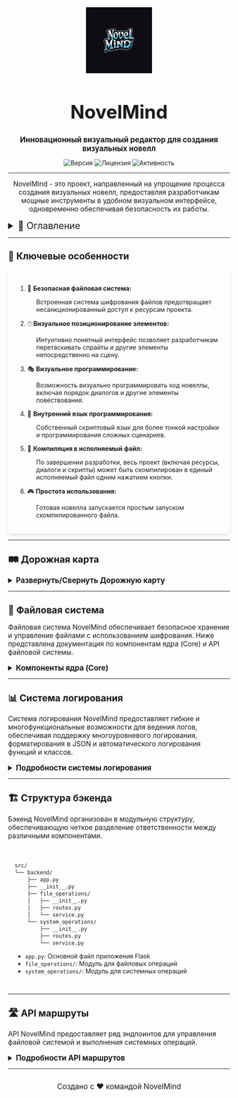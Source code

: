 <div align="center">
  <img src="./Assets/logo.png" alt="NovelMind Logo" width="150" height="150">
  <h1 style="font-size: 3em;  text-shadow: 2px 2px 4px rgba(0,0,0,0.1);">NovelMind</h1>
  <p><strong style="font-size: 1.2em;;">Инновационный визуальный редактор для создания визуальных новелл</strong></p>
  <p>
    <img src="https://img.shields.io/badge/версия-0.0.1-blue.svg" alt="Версия">
    <img src="https://img.shields.io/badge/лицензия-MIT-green.svg" alt="Лицензия">
    <img src="https://img.shields.io/github/last-commit/VisageDvachevsky/NovelMind" alt="Активность">
  </p>
</div>

---

<p style="font-size: 1.1em; text-align: center;">
NovelMind - это проект, направленный на упрощение процесса создания визуальных новелл, предоставляя разработчикам мощные инструменты в удобном визуальном интерфейсе, одновременно обеспечивая безопасность их работы.
</p>

<details>
<summary style="font-size: 1.5em; cursor: pointer;">📑 Оглавление</summary>

- [🌟 Ключевые особенности](#-ключевые-особенности)
- [🛤️ Дорожная карта](#️-дорожная-карта)
- [📁 Файловая система](#-файловая-система)
- [📊 Система логирования](#-система-логирования)
- [🏗 Структура бэкенда](#-структура-бэкенда)
- [🛣 API маршруты](#-api-маршруты)

</details>

---

## 🌟 Ключевые особенности

<div style=" padding: 20px; border-radius: 10px; box-shadow: 0 4px 6px rgba(0,0,0,0.1);">

1. 🔐 **Безопасная файловая система:** 
   <p style="margin-left: 20px;">Встроенная система шифрования файлов предотвращает несанкционированный доступ к ресурсам проекта.</p>

2. 🖱️ **Визуальное позиционирование элементов:** 
   <p style="margin-left: 20px;">Интуитивно понятный интерфейс позволяет разработчикам перетаскивать спрайты и другие элементы непосредственно на сцену.</p>

3. 🎭 **Визуальное программирование:** 
   <p style="margin-left: 20px;">Возможность визуально программировать ход новеллы, включая порядок диалогов и другие элементы повествования.</p>

4. 🔧 **Внутренний язык программирования:** 
   <p style="margin-left: 20px;">Собственный скриптовый язык для более тонкой настройки и программирования сложных сценариев.</p>

5. 🚀 **Компиляция в исполняемый файл:** 
   <p style="margin-left: 20px;">По завершении разработки, весь проект (включая ресурсы, диалоги и скрипты) может быть скомпилирован в единый исполняемый файл одним нажатием кнопки.</p>

6. 🎮 **Простота использования:** 
   <p style="margin-left: 20px;">Готовая новелла запускается простым запуском скомпилированного файла.</p>

</div>

---

## 🛤️ Дорожная карта

<details>
<summary style="font-size: 1.2em; cursor: pointer;"><strong>Развернуть/Свернуть Дорожную карту</strong></summary>
<div align="center" style="margin-top: 20px; animation: fadeIn 1s;">
<img src="./Assets/roadmap.png" alt="Roadmap" width="800" style="border:2px solid #ddd; border-radius:15px; box-shadow: 0 4px 8px rgba(0,0,0,0.1);">
</div>
<p align="center" style="font-style: italic; margin-top: 10px;">
Изображение дорожной карты отражает планы и этапы развития NovelMind. На каждом этапе предусмотрены обновления, улучшающие функциональность и удобство использования.
</p>
</details>

<style>
@keyframes fadeIn {
  from { opacity: 0; }
  to { opacity: 1; }
}
</style>

---

## 📁 Файловая система

<p style="font-size: 1.1em;">
Файловая система NovelMind обеспечивает безопасное хранение и управление файлами с использованием шифрования. Ниже представлена документация по компонентам ядра (Core) и API файловой системы.
</p>

<details>
<summary style="font-size: 1.2em; cursor: pointer;"><strong>Компоненты ядра (Core)</strong></summary>

### Компоненты ядра (Core)

Основные компоненты включают следующие модули:

1. [Шифрование](#шифрование)
2. [Обработчик файлов](#обработчик-файлов)
3. [Инициализатор файловой системы](#инициализатор-файловой-системы)
4. [Безопасное хранилище](#безопасное-хранилище)
5. [Вспомогательные функции](#вспомогательные-функции)

<div style="padding: 15px; border-radius: 10px; margin-top: 20px;">

#### Шифрование

Файл: `encryption.py`

##### Класс: AdvancedEncryptor

Класс для обработки шифрования и дешифрования данных с использованием AES шифрования.

Основные методы:
- Инициализация с ключевыми файлами
- Загрузка или генерация ключей
- Шифрование и дешифрование данных
- Ротация ключей
- Экспорт публичного ключа

#### Обработчик файлов

Файл: `file_handler.py`

##### Класс: SecureFileHandler

Класс для обработки безопасных файловых операций.

Основные методы:
- Добавление, чтение, удаление файлов
- Создание, переименование, удаление директорий
- Перемещение файлов
- Проверка существования директорий

#### Инициализатор файловой системы

Файл: `initializer.py`

##### Класс: FileSystemInitializer

Класс для инициализации файловой системы для безопасного хранения.

Основные методы:
- Инициализация файловой системы
- Инициализация шифрования
- Создание пустого индекса

#### Безопасное хранилище

Файл: `storage.py`

##### Класс: SecureStorage

Класс для обработки безопасного хранения и извлечения метаданных файлов.

Основные методы:
- Загрузка и сохранение индекса
- Добавление и удаление файлов
- Управление структурой директорий

#### Вспомогательные функции

Файл: `utils.py`

Функции:
- Создание директории, если она не существует
- Проверка валидности пути

</div>

</details>

---

## 📊 Система логирования

<p style="font-size: 1.1em; ">
Система логирования NovelMind предоставляет гибкие и многофункциональные возможности для ведения логов, обеспечивая поддержку многоуровневого логирования, форматирования в JSON и автоматического логирования функций и классов.
</p>

<details>
<summary style="font-size: 1.2em; cursor: pointer;"><strong>Подробности системы логирования</strong></summary>

<div style="padding: 15px; border-radius: 10px; margin-top: 20px;">

### Основные функции

1. **Многоуровневое логирование**: DEBUG, INFO, WARNING, ERROR и CRITICAL.
2. **Логирование в файл и консоль**: С ограничением размера и ротацией файлов.
3. **Форматирование в JSON**: Для упрощения анализа и парсинга.
4. **Автоматическое логирование функций и классов**: С помощью декораторов.
5. **Дополнительный контекст**: Возможность добавления контекстной информации.
6. **Порог ошибок**: Ограничение количества одинаковых сообщений об ошибках.
7. **Информация о системе**: Логирование системной информации.
8. **Идентификатор трассировки**: Для отслеживания связанных логов.
9. **Профилирование функций**: Для анализа производительности.

### Класс Logger

#### Инициализация

```python
Logger(log_file: str = 'app.log', use_json: bool = False, 
       max_log_size: int = 10*1024*1024, backup_count: int = 5,
       error_threshold: int = 10, error_window: int = 3600)
```

#### Основные методы

- Методы логирования (debug, info, warning, error, critical)
- Декораторы для логирования функций и классов
- Установка уровня логирования
- Профилирование функций
- Логирование системной информации

</div>

</details>

---

## 🏗 Структура бэкенда

<p style="font-size: 1.1em;">
Бэкенд NovelMind организован в модульную структуру, обеспечивающую четкое разделение ответственности между различными компонентами.
</p>

<div style=" padding: 15px; border-radius: 10px; margin-top: 20px;">

```
src/
└── backend/
    ├── app.py
    ├── __init__.py
    ├── file_operations/
    │   ├── __init__.py
    │   ├── routes.py
    │   └── service.py
    └── system_operations/
        ├── __init__.py
        ├── routes.py
        └── service.py
```

- `app.py`: Основной файл приложения Flask
- `file_operations/`: Модуль для файловых операций
- `system_operations/`: Модуль для системных операций

</div>

---

## 🛣 API маршруты

<p style="font-size: 1.1em; ">
API NovelMind предоставляет ряд эндпоинтов для управления файловой системой и выполнения системных операций.
</p>

<details>
<summary style="font-size: 1.2em; cursor: pointer;"><strong>Подробности API маршрутов</strong></summary>

<div style="padding: 15px; border-radius: 10px; margin-top: 20px;">

### Системные операции

- `POST /api/system/deploy`: Развертывание файловой системы

### Файловые операции

- `POST /api/files/add_file`: Добавление нового файла
- `GET /api/files/read_file`: Чтение содержимого файла
- `DELETE /api/files/delete_file`: Удаление файла
- `GET /api/files/list_files`: Получение списка всех файлов
- `POST /api/files/create_directory`: Создание новой директории
- `PUT /api/files/rename_directory`: Переименование директории
- `DELETE /api/files/delete_directory`: Удаление директории
- `PUT /api/files/move_file`: Перемещение файла
- `PUT /api/files/change_directory`: Изменение текущей директории
- `GET /api/files/current_directory`: Получение текущей директории

</div>

</details>

---

<p align="center" style="font-size: 1.2em; margin-top: 30px;">
  Создано с ❤️ командой NovelMind
</p>

<style>
@keyframes pulse {
  0% { transform: scale(1); }
  50% { transform: scale(1.01); }
  100% { transform: scale(1); }
}

summary {
  transition: all 0.3s ease;
}

summary:hover {
  color: #007bff;
  animation: pulse 1s infinite;
}
</style>